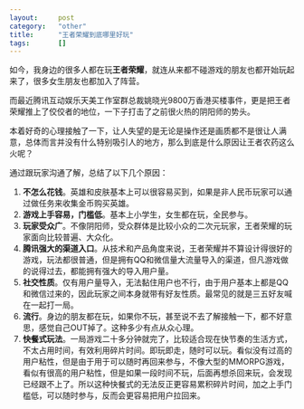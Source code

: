 ```yaml
---
layout:		post
category:	"other"
title:		"王者荣耀到底哪里好玩"
tags:		[]
---
```




如今，我身边的很多人都在玩**王者荣耀**，就连从来都不碰游戏的朋友也都开始玩起来了，很多女生朋友也都加入了阵营。



而最近腾讯互动娱乐天美工作室群总裁姚晓光9800万香港买楼事件，更是把王者荣耀推上了佼佼者的地位，一下子打击了之前很火热的阴阳师的势头。



本着好奇的心理接触了一下，让人失望的是无论是操作还是画质都不是很让人满意，总体而言并没有什么特别吸引人的地方，那么到底是什么原因让王者农药这么火呢？



通过跟玩家沟通了解，总结了以下几个原因：

1. **不怎么花钱**。英雄和皮肤基本上可以很容易买到，如果是非人民币玩家可以通过做任务来收集金币购买英雄。
2. **游戏上手容易，门槛低**。基本上小学生，女生都在玩，全民参与。
3. **玩家受众广**。不像阴阳师，受众群体是比较小众的二次元玩家，王者荣耀的玩家面向比较普遍、大众化。
4. **腾讯强大的渠道入口**。从技术和产品角度来说，王者荣耀并不算设计得很好的游戏，玩法都很普通，但是拥有QQ和微信量大流量导入的渠道，但凡游戏做的说得过去，都能拥有强大的导入用户量。
5. **社交性质**。仅有用户量导入，无法黏住用户也不行，由于用户基本上都是QQ和微信过来的，因此玩家之间本身就带有好友性质。最常见的就是三五好友喊在一起打一局。
6. **流行**。身边的朋友都在玩，如果你不玩，甚至说不去了解接触一下，都不好意思，感觉自己OUT掉了。这种多少有点从众心理。
7. **快餐式玩法**。一局游戏二十多分钟就完了，比较适合现在快节奏的生活方式，不太占用时间，有效利用碎片时间。即玩即走，随时可以玩。看似没有过高的用户粘性，但是由于用于可以随时再回来参与，不像大型的MMORPG游戏，看似有很高的用户粘性，但是如果一段时间不玩，后面再想杀回来玩，会发现已经跟不上了。所以这种快餐式的无法反正更容易累积碎片时间，加之上手门槛低，可以随时参与，反而会更容易把用户拉回来。